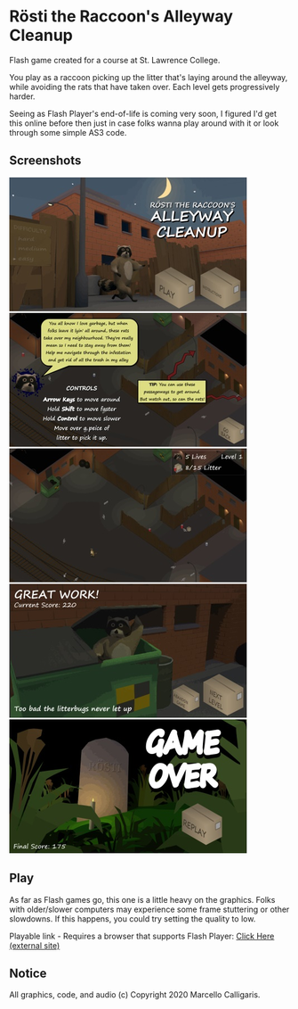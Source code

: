 # Rösti the Raccoon's Alleyway Cleanup

Flash game created for a course at St. Lawrence College.

You play as a raccoon picking up the litter that's laying around the alleyway, while avoiding the rats that have taken over. Each level gets progressively harder.

Seeing as Flash Player's end-of-life is coming very soon, I figured I'd get this online before then just in case folks wanna play around with it or look through some simple AS3 code.

## Screenshots

[![Main Menu](screenshots/main-menu-sm.jpg)](screenshots/main-menu.png)
[![Instructions](screenshots/instructions-sm.jpg)](screenshots/instructions.png)
[![Ingame](screenshots/ingame-sm.jpg)](screenshots/ingame.png)
[![Finished Round](screenshots/finished-round-sm.jpg)](screenshots/finished-round.png)
[![Game Over](screenshots/game-over-sm.jpg)](screenshots/game-over.png)

## Play

As far as Flash games go, this one is a little heavy on the graphics. Folks with older/slower computers may experience some frame stuttering or other slowdowns. If this happens, you could try setting the quality to low.

Playable link - Requires a browser that supports Flash Player: [Click Here (external site)](https://cdn.pub.marcellx.ca/flash/rosti-game.html)

## Notice

All graphics, code, and audio (c) Copyright 2020 Marcello Calligaris.
